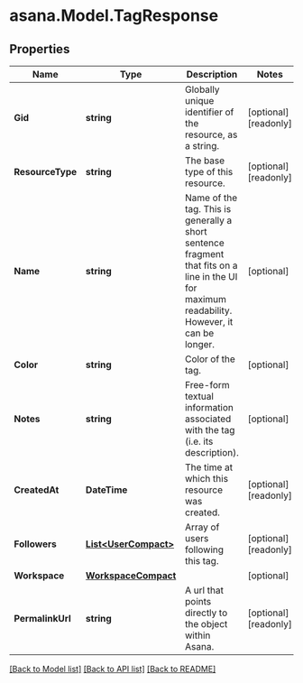
# asana.Model.TagResponse

## Properties

Name | Type | Description | Notes
------------ | ------------- | ------------- | -------------
**Gid** | **string** | Globally unique identifier of the resource, as a string. | [optional] [readonly] 
**ResourceType** | **string** | The base type of this resource. | [optional] [readonly] 
**Name** | **string** | Name of the tag. This is generally a short sentence fragment that fits on a line in the UI for maximum readability. However, it can be longer. | [optional] 
**Color** | **string** | Color of the tag. | [optional] 
**Notes** | **string** | Free-form textual information associated with the tag (i.e. its description). | [optional] 
**CreatedAt** | **DateTime** | The time at which this resource was created. | [optional] [readonly] 
**Followers** | [**List&lt;UserCompact&gt;**](UserCompact.md) | Array of users following this tag. | [optional] [readonly] 
**Workspace** | [**WorkspaceCompact**](WorkspaceCompact.md) |  | [optional] 
**PermalinkUrl** | **string** | A url that points directly to the object within Asana. | [optional] [readonly] 

[[Back to Model list]](../README.md#documentation-for-models)
[[Back to API list]](../README.md#documentation-for-api-endpoints)
[[Back to README]](../README.md)

